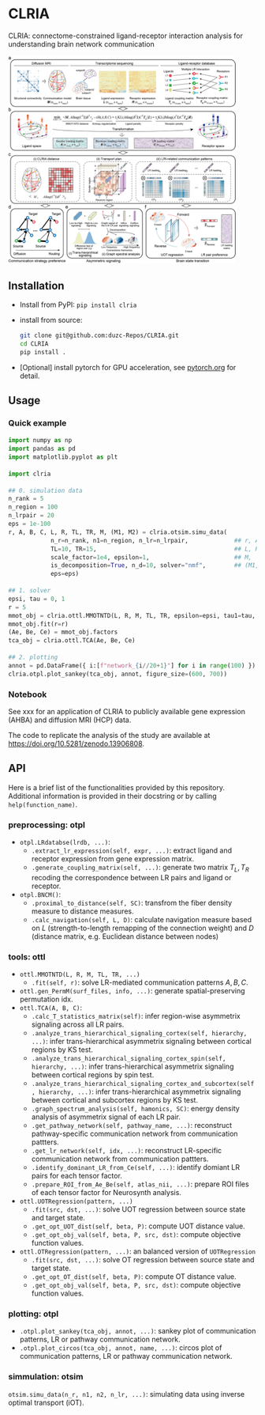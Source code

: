 # CLRIA

CLRIA: connectome-constrained ligand-receptor interaction analysis for understanding brain network communication

<img src="./img/Fig1.png" alt="Fig1" style="zoom: 45%;" />



## Installation

*   Install from PyPI: `pip install clria`

*   install from source:

    ```bash
    git clone git@github.com:duzc-Repos/CLRIA.git
    cd CLRIA
    pip install .
    ```

*   [Optional] install pytorch for GPU acceleration, see [pytorch.org](https://pytorch.org/) for detail.



## Usage

### Quick example

```python
import numpy as np
import pandas as pd
import matplotlib.pyplot as plt

import clria

## 0. simulation data
n_rank = 5
n_region = 100
n_lrpair = 20
eps = 1e-100
r, A, B, C, L, R, TL, TR, M, (M1, M2) = clria.otsim.simu_data(
            n_r=n_rank, n1=n_region, n_lr=n_lrpair,             ## r, A, B, C
            TL=10, TR=15,                                       ## L, R, TL, TR
            scale_factor=1e4, epsilon=1,                        ## M, 
            is_decomposition=True, n_d=10, solver="nmf",        ## (M1, M2)
            eps=eps)

## 1. solver
epsi, tau = 0, 1
r = 5
mmot_obj = clria.ottl.MMOTNTD(L, R, M, TL, TR, epsilon=epsi, tau1=tau, tau2=tau,)
mmot_obj.fit(r=r)
(Ae, Be, Ce) = mmot_obj.factors
tca_obj = clria.ottl.TCA(Ae, Be, Ce)

## 2. plotting
annot = pd.DataFrame({ i:[f"network_{i//20+1}"] for i in range(100) }).T ## random generate annotation
clria.otpl.plot_sankey(tca_obj, annot, figure_size=(600, 700))

```



### Notebook

See xxx for an application of CLRIA to publicly available gene expression (AHBA) and diffusion MRI (HCP) data.

The code to replicate the analysis of the study are available at https://doi.org/10.5281/zenodo.13906808.



## API

Here is a brief list of the functionalities provided by this repository. Additional information is provided in their docstring or by calling `help(function_name)`.

### preprocessing: otpl

*   `otpl.LRdatabse(lrdb, ...)`: 
    *   `.extract_lr_expression(self, expr, ...)`: extract ligand and receptor expression from gene expression matrix.
    *   `.generate_coupling_matrix(self, ...)`: generate two matrix $T_L, T_R$ recoding the correspondence between LR pairs and ligand or receptor.
*   `otpl.BNCM()`:
    *   `.proximal_to_distance(self, SC)`: transfrom the fiber density measure to distance measures.
    *   `.calc_navigation(self, L, D)`: calculate navigation measure based on $L$ (strength-to-length remapping of the connection weight) and $D$ (distance matrix, e.g. Euclidean distance between nodes)

### tools: ottl

*   `ottl.MMOTNTD(L, R, M, TL, TR, ...)`
    *   `.fit(self, r)`: solve LR-mediated communication patterns $A, B, C$.
*   `ottl.gen_PermM(surf_files, info, ...)`:  generate spatial-preserving permutation idx. 
*   `ottl.TCA(A, B, C)`: 
    *   `.calc_T_statistics_matrix(self)`: infer region-wise asymmetrix signaling across all LR pairs.
    *   `.analyze_trans_hierarchical_signaling_cortex(self, hierarchy, ...)`: infer trans-hierarchical asymmetrix signaling between cortical regions by KS test.
    *   `.analyze_trans_hierarchical_signaling_cortex_spin(self, hierarchy, ...)`: infer trans-hierarchical asymmetrix signaling between cortical regions by spin test.
    *   `.analyze_trans_hierarchical_signaling_cortex_and_subcortex(self, hierarchy, ...)`: infer trans-hierarchical asymmetrix signaling between cortical and subcortex regions by KS test.
    *   `.graph_spectrum_analysis(self, hamonics, SC)`: energy density analysis of asymmetrix signal of each LR pair.
    *   `.get_pathway_network(self, pathway_name, ...)`: reconstruct pathway-specific communication network from communication pattters.
    *   `.get_lr_network(self, idx, ...)`: reconstruct LR-specific communication network from communication pattters.
    *   `.identify_dominant_LR_from_Ce(self, ...)`: identify domiant LR pairs for each tensor factor.
    *   `.prepare_ROI_from_Ae_Be(self, atlas_nii, ...)`: prepare ROI files of each tensor factor for Neurosynth analysis.
*   `ottl.UOTRegression(pattern, ...)`
    *   `.fit(src, dst, ...)`: solve UOT regression between source state and target state.
    *   `.get_opt_UOT_dist(self, beta, P)`: compute UOT distance value.
    *   `.get_opt_obj_val(self, beta, P, src, dst)`: compute objective function values.
*   `ottl.OTRegression(pattern, ...)`: an balanced version of `UOTRegression`
    *   `.fit(src, dst, ...)`: solve OT regression between source state and target state.
    *   `.get_opt_OT_dist(self, beta, P)`: compute OT distance value.
    *   `.get_opt_obj_val(self, beta, P, src, dst)`: compute objective function values.

### plotting: otpl

*   `.otpl.plot_sankey(tca_obj, annot, ...)`: sankey plot of communication patterns, LR or pathway communication network.
*   `.otpl.plot_circos(tca_obj, annot, name, ...)`: circos plot of communication patterns, LR or pathway communication network.



### simmulation: otsim

`otsim.simu_data(n_r, n1, n2, n_lr, ...)`: simulating data using inverse optimal transport (iOT).